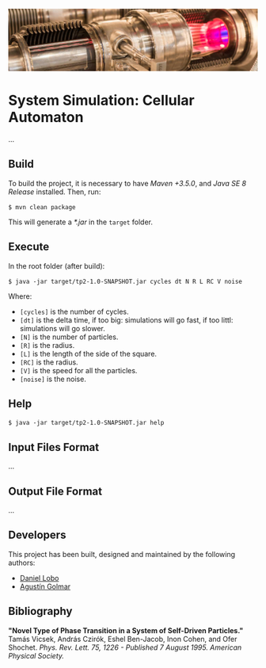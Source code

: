 ![...](resources/image/readme-header.png)

# System Simulation: Cellular Automaton

...

## Build

To build the project, it is necessary to have _Maven +3.5.0_, and
_Java SE 8 Release_ installed. Then, run:

```
$ mvn clean package
```

This will generate a _\*.jar_ in the `target` folder.

## Execute

In the root folder (after build):

```
$ java -jar target/tp2-1.0-SNAPSHOT.jar cycles dt N R L RC V noise
```

Where:

* `[cycles]` is the number of cycles.
* `[dt]` is the delta time, if too big: simulations will go fast, if too littl: simulations will go slower.
* `[N]` is the number of particles.
* `[R]` is the radius.
* `[L]` is the length of the side of the square.
* `[RC]` is the radius.
* `[V]` is the speed for all the particles.
* `[noise]` is the noise. 

## Help

```
$ java -jar target/tp2-1.0-SNAPSHOT.jar help
```

## Input Files Format

...

## Output File Format

...

## Developers

This project has been built, designed and maintained by the following authors:

* [Daniel Lobo](https://github.com/lobo)
* [Agustín Golmar](https://github.com/agustin-golmar)

## Bibliography

__"Novel Type of Phase Transition in a System of Self-Driven Particles."__
Tamás Vicsek, András Czirók, Eshel Ben-Jacob, Inon Cohen, and Ofer Shochet.
_Phys. Rev. Lett. 75, 1226 - Published 7 August 1995. American Physical
Society._
